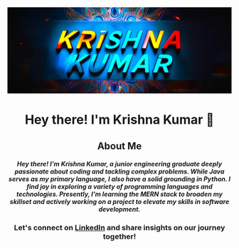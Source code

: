 <div align="center" >
  <img src="./Krishna.jpg" alt="Krishna Kumar">

# Hey there! I'm Krishna Kumar 👋

## About Me

##### Hey there! I'm Krishna Kumar, a junior engineering graduate deeply passionate about coding and tackling complex problems. While Java serves as my primary language, I also have a solid grounding in Python. I find joy in exploring a variety of programming languages and technologies. Presently, I'm learning the MERN stack to broaden my skillset and actively working on a project to elevate my skills in software development.

### Let's connect on [LinkedIn](https://www.linkedin.com/in/krishna-kumar-975b25186/) and share insights on our journey together!
</div>
